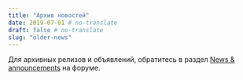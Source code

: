 ```yaml
---
title: "Архив новостей"
date: 2019-07-01 # no-translate
draft: false # no-translate
slug: "older-news"
---
```


Для архивных релизов и объявлений, обратитесь в раздел [News & announcements](https://forums.wz2100.net/viewforum.php?f=1) на форуме.
